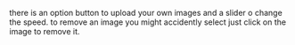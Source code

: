 there is an option button to upload your own images and a slider o change the speed. to remove an image you might accidently select just click on the image to remove it.
